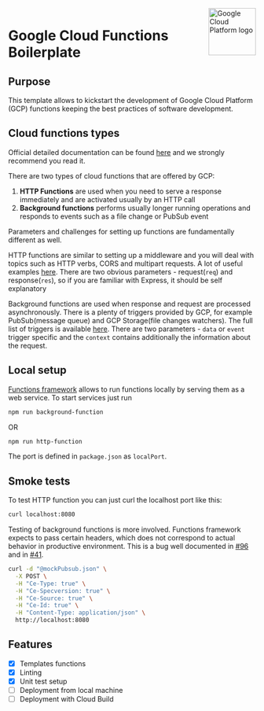 <img src="https://avatars2.githubusercontent.com/u/2810941?v=3&s=96" alt="Google Cloud Platform logo" title="Google Cloud Platform" align="right" height="96" width="96"/>

# Google Cloud Functions Boilerplate

## Purpose

This template allows to kickstart the development of Google Cloud Platform (GCP) functions keeping the best practices of software development.

## Cloud functions types

Official detailed documentation can be found [here](https://cloud.google.com/functions/docs/) and we strongly recommend you read it.

There are two types of cloud functions that are offered by GCP:

1. **HTTP Functions** are used when you need to serve a response immediately and are activated usually by an HTTP call
1. **Background functions** performs usually longer running operations and responds to events such as a file change or PubSub event

Parameters and challenges for setting up functions are fundamentally different as well.

HTTP functions are similar to setting up a middleware and you will deal with topics such as HTTP verbs, CORS and multipart requests. A lot of useful examples [here](https://cloud.google.com/functions/docs/writing/http). There are two obvious parameters - request(`req`) and response(`res`), so if you are familiar with Express, it should be self explanatory

Background functions are used when response and request are processed asynchronously. There is a plenty of triggers provided by GCP, for example PubSub(message queue) and GCP Storage(file changes watchers). The full list of triggers is available [here](https://cloud.google.com/functions/docs/calling). There are two parameters - `data` or `event` trigger specific and the `context` contains additionally the information about the request.


## Local setup

[Functions framework](https://github.com/GoogleCloudPlatform/functions-framework-nodejs) allows to run functions locally by serving them as a web service. To start services just run

```bash
npm run background-function
```
OR
```bash
npm run http-function
```

The port is defined in `package.json` as `localPort`.

## Smoke tests

To test HTTP function you can just curl the localhost port like this:

```bash
curl localhost:8080
```

Testing of background functions is more involved. Functions framework expects to pass certain headers, which does not correspond to actual behavior in productive environment. This is a bug well documented in [#96](https://github.com/GoogleCloudPlatform/functions-framework-nodejs/issues/96) and in [#41](https://github.com/GoogleCloudPlatform/functions-framework-nodejs/issues/41).
```bash
curl -d "@mockPubsub.json" \
  -X POST \
  -H "Ce-Type: true" \
  -H "Ce-Specversion: true" \
  -H "Ce-Source: true" \
  -H "Ce-Id: true" \
  -H "Content-Type: application/json" \
  http://localhost:8080
```


## Features

- [x] Templates functions
- [x] Linting
- [x] Unit test setup
- [ ] Deployment from local machine
- [ ] Deployment with Cloud Build
